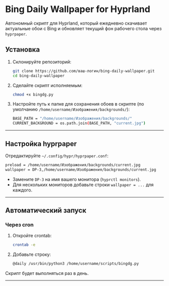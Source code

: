 # Bing Daily Wallpaper for Hyprland

Автономный скрипт для Hyprland, который ежедневно скачивает актуальные обои с Bing и обновляет текущий фон рабочего стола через `hyprpaper`.

## Установка

1. Склонируйте репозиторий:

   ```bash
   git clone https://github.com/ваш-логин/bing-daily-wallpaper.git
   cd bing-daily-wallpaper
   ```

2. Сделайте скрипт исполняемым:

   ```bash
   chmod +x bingdg.py
   ```

3. Настройте путь к папке для сохранения обоев в скрипте (по умолчанию `/home/username/Изображения/backgrounds/`):

   ```bash
   BASE_PATH = "/home/username/Изображения/backgrounds/"
   CURRENT_BACKGROUND = os.path.join(BASE_PATH, "current.jpg")
   ```

---

## Настройка hyprpaper

Отредактируйте `~/.config/hypr/hyprpaper.conf`:

   ```bash
   preload = /home/username/Изображения/backgrounds/current.jpg
   wallpaper = DP-3,/home/username/Изображения/backgrounds/current.jpg
   ```

* Замените `DP-3` на имя вашего монитора (`hyprctl monitors`).
* Для нескольких мониторов добавьте строки `wallpaper = ...` для каждого.

---

## Автоматический запуск

### Через cron 

1. Откройте crontab:

   ```bash
   crontab -e
   ```

2. Добавьте строку:

   ```bash
   @daily /usr/bin/python3 /home/username/scripts/bingdg.py
   ```

Скрипт будет выполняться раз в день.

---




